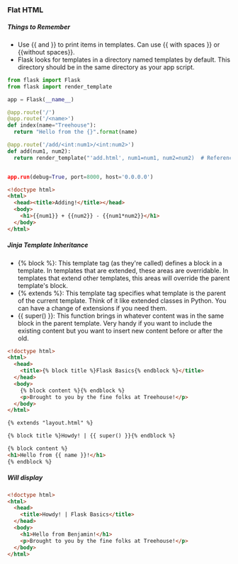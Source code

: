 ### Flat HTML

##### Things to Remember
+ Use {{ and }} to print items in templates. Can use {{ with spaces }} or {{without spaces}}.
+ Flask looks for templates in a directory named templates by default. This directory should be in the same directory as your app script.

```python
from flask import Flask
from flask import render_template

app = Flask(__name__)

@app.route('/')
@app.route('/<name>')
def index(name="Treehouse"):
  return "Hello from the {}".format(name)

@app.route('/add/<int:num1>/<int:num2>')
def add(num1, num2):
  return render_template("'add.html', num1=num1, num2=num2)  # References add.html


app.run(debug=True, port=8000, host='0.0.0.0')
```

```html
<!doctype html>
<html>
  <head><title>Adding!</title></head>
  <body>
    <h1>{{num1}} + {{num2}} - {{num1*num2}}</h1>
  </body>
</html>
```

##### Jinja Template Inheritance

+ {% block %}: This template tag (as they're called) defines a block in a template. In templates that are extended, these areas are overridable. In templates that extend other templates, this areas will override the parent template's block.
+ {% extends %}: This template tag specifies what template is the parent of the current template. Think of it like extended classes in Python. You can have a change of extensions if you need them.
+ {{ super() }}: This function brings in whatever content was in the same block in the parent template. Very handy if you want to include the existing content but you want to insert new content before or after the old.

```html
<!doctype html>
<html>
  <head>
    <title>{% block title %}Flask Basics{% endblock %}</title>
  </head>
  <body>
    {% block content %}{% endblock %}
    <p>Brought to you by the fine folks at Treehouse!</p>
  </body>
</html>
```

```html
{% extends "layout.html" %}

{% block title %}Howdy! | {{ super() }}{% endblock %}

{% block content %}
<h1>Hello from {{ name }}!</h1>
{% endblock %}
```

##### Will display

```html
<!doctype html>
<html>
  <head>
    <title>Howdy! | Flask Basics</title>
  </head>
  <body>
    <h1>Hello from Benjamin!</h1>
    <p>Brought to you by the fine folks at Treehouse!</p>
  </body>
</html>
```